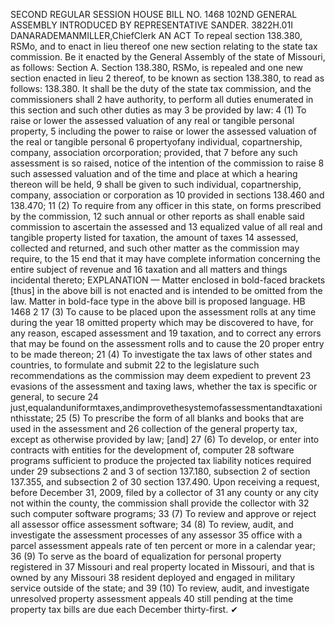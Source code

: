 SECOND REGULAR SESSION
HOUSE BILL NO. 1468
102ND GENERAL ASSEMBLY
INTRODUCED BY REPRESENTATIVE SANDER.
3822H.01I DANARADEMANMILLER,ChiefClerk
AN ACT
To repeal section 138.380, RSMo, and to enact in lieu thereof one new section relating to the
state tax commission.
Be it enacted by the General Assembly of the state of Missouri, as follows:
Section A. Section 138.380, RSMo, is repealed and one new section enacted in lieu
2 thereof, to be known as section 138.380, to read as follows:
138.380. It shall be the duty of the state tax commission, and the commissioners shall
2 have authority, to perform all duties enumerated in this section and such other duties as may
3 be provided by law:
4 (1) To raise or lower the assessed valuation of any real or tangible personal property,
5 including the power to raise or lower the assessed valuation of the real or tangible personal
6 propertyofany individual, copartnership, company, association orcorporation; provided, that
7 before any such assessment is so raised, notice of the intention of the commission to raise
8 such assessed valuation and of the time and place at which a hearing thereon will be held,
9 shall be given to such individual, copartnership, company, association or corporation as
10 provided in sections 138.460 and 138.470;
11 (2) To require from any officer in this state, on forms prescribed by the commission,
12 such annual or other reports as shall enable said commission to ascertain the assessed and
13 equalized value of all real and tangible property listed for taxation, the amount of taxes
14 assessed, collected and returned, and such other matter as the commission may require, to the
15 end that it may have complete information concerning the entire subject of revenue and
16 taxation and all matters and things incidental thereto;
EXPLANATION — Matter enclosed in bold-faced brackets [thus] in the above bill is not enacted and is
intended to be omitted from the law. Matter in bold-face type in the above bill is proposed language.
HB 1468 2
17 (3) To cause to be placed upon the assessment rolls at any time during the year
18 omitted property which may be discovered to have, for any reason, escaped assessment and
19 taxation, and to correct any errors that may be found on the assessment rolls and to cause the
20 proper entry to be made thereon;
21 (4) To investigate the tax laws of other states and countries, to formulate and submit
22 to the legislature such recommendations as the commission may deem expedient to prevent
23 evasions of the assessment and taxing laws, whether the tax is specific or general, to secure
24 just,equalanduniformtaxes,andimprovethesystemofassessmentandtaxationinthisstate;
25 (5) To prescribe the form of all blanks and books that are used in the assessment and
26 collection of the general property tax, except as otherwise provided by law; [and]
27 (6) To develop, or enter into contracts with entities for the development of, computer
28 software programs sufficient to produce the projected tax liability notices required under
29 subsections 2 and 3 of section 137.180, subsection 2 of section 137.355, and subsection 2 of
30 section 137.490. Upon receiving a request, before December 31, 2009, filed by a collector of
31 any county or any city not within the county, the commission shall provide the collector with
32 such computer software programs;
33 (7) To review and approve or reject all assessor office assessment software;
34 (8) To review, audit, and investigate the assessment processes of any assessor
35 office with a parcel assessment appeals rate of ten percent or more in a calendar year;
36 (9) To serve as the board of equalization for personal property registered in
37 Missouri and real property located in Missouri, and that is owned by any Missouri
38 resident deployed and engaged in military service outside of the state; and
39 (10) To review, audit, and investigate unresolved property assessment appeals
40 still pending at the time property tax bills are due each December thirty-first.
✔